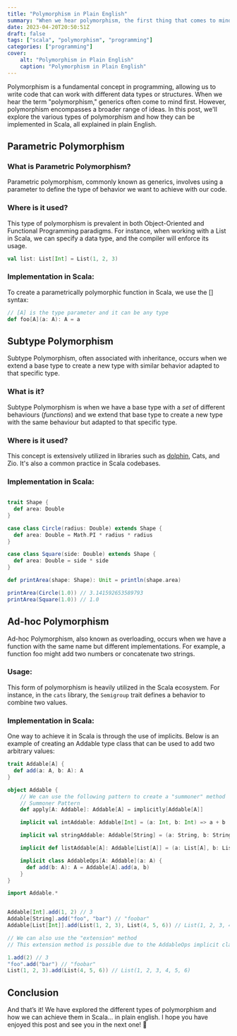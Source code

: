 ```yaml
---
title: "Polymorphism in Plain English"
summary: "When we hear polymorphism, the first thing that comes to mind is generics. However, polymorphism is a much richer concept than that. In this short post we will be exploring the different types of polymorphism and how we can achieve them in Scala… in plain English."
date: 2023-04-20T20:50:51Z
draft: false
tags: ["scala", "polymorphism", "programming"]
categories: ["programming"]
cover:
    alt: "Polymorphism in Plain English"
    caption: "Polymorphism in Plain English"
---
```


Polymorphism is a fundamental concept in programming, allowing us to write code that can work with different data types or structures. When we hear the term "polymorphism," generics often come to mind first. However, polymorphism encompasses a broader range of ideas. In this post, we'll explore the various types of polymorphism and how they can be implemented in Scala, all explained in plain English.

## Parametric Polymorphism

### What is Parametric Polymorphism?

Parametric polymorphism, commonly known as generics, involves using a parameter to define the type of behavior we want to achieve with our code.

### Where is it used?

This type of polymorphism is prevalent in both Object-Oriented and Functional Programming paradigms. For instance, when working with a List in Scala, we can specify a data type, and the compiler will enforce its usage.

```scala
val list: List[Int] = List(1, 2, 3)
```

### Implementation in Scala:

To create a parametrically polymorphic function in Scala, we use the [] syntax:

```scala
// [A] is the type parameter and it can be any type
def foo[A](a: A): A = a
```

## Subtype Polymorphism

Subtype Polymorphism, often associated with inheritance, occurs when we extend a base type to create a new type with similar behavior adapted to that specific type.

### What is it?

Subtype Polymorphism is when we have a base type with a _set_ of different behaviours (_functions_) and we extend that base type to create a new type with the same behaviour but adapted to that specific type.

### Where is it used?

This concept is extensively utilized in libraries such as [dolphin](https://github.com/lapsusHQ/dolphin/blob/main/modules/core/src/main/scala/ProjectionManager.scala), Cats, and Zio. It's also a common practice in Scala codebases.

### Implementation in Scala:

```scala

trait Shape {
  def area: Double
}

case class Circle(radius: Double) extends Shape {
  def area: Double = Math.PI * radius * radius
}

case class Square(side: Double) extends Shape {
  def area: Double = side * side
}

def printArea(shape: Shape): Unit = println(shape.area)

printArea(Circle(1.0)) // 3.141592653589793
printArea(Square(1.0)) // 1.0
```

## Ad-hoc Polymorphism

Ad-hoc Polymorphism, also known as overloading, occurs when we have a function with the same name but different implementations. For example, a function foo might add two numbers or concatenate two strings.

### Usage:

This form of polymorphism is heavily utilized in the Scala ecosystem. For instance, in the `cats` library, the `Semigroup` trait defines a behavior to combine two values.

### Implementation in Scala:

One way to achieve it in Scala is through the use of implicits. Below is an example of creating an Addable type class that can be used to add two arbitrary values:

```scala
trait Addable[A] {
  def add(a: A, b: A): A
}

object Addable {
    // We can use the following pattern to create a "summoner" method
    // Summoner Pattern
    def apply[A: Addable]: Addable[A] = implicitly[Addable[A]]

    implicit val intAddable: Addable[Int] = (a: Int, b: Int) => a + b

    implicit val stringAddable: Addable[String] = (a: String, b: String) => a + b

    implicit def listAddable[A]: Addable[List[A]] = (a: List[A], b: List[A]) => a ++ b

    implicit class AddableOps[A: Addable](a: A) {
      def add(b: A): A = Addable[A].add(a, b)
    }
}

import Addable.*


Addable[Int].add(1, 2) // 3
Addable[String].add("foo", "bar") // "foobar"
Addable[List[Int]].add(List(1, 2, 3), List(4, 5, 6)) // List(1, 2, 3, 4, 5, 6)

// We can also use the "extension" method
// This extension method is possible due to the AddableOps implicit class

1.add(2) // 3
"foo".add("bar") // "foobar"
List(1, 2, 3).add(List(4, 5, 6)) // List(1, 2, 3, 4, 5, 6)
```

## Conclusion

And that’s it! We have explored the different types of polymorphism and how we can achieve them in Scala... in plain english. I hope you have enjoyed this post and see you in the next one! 👋
